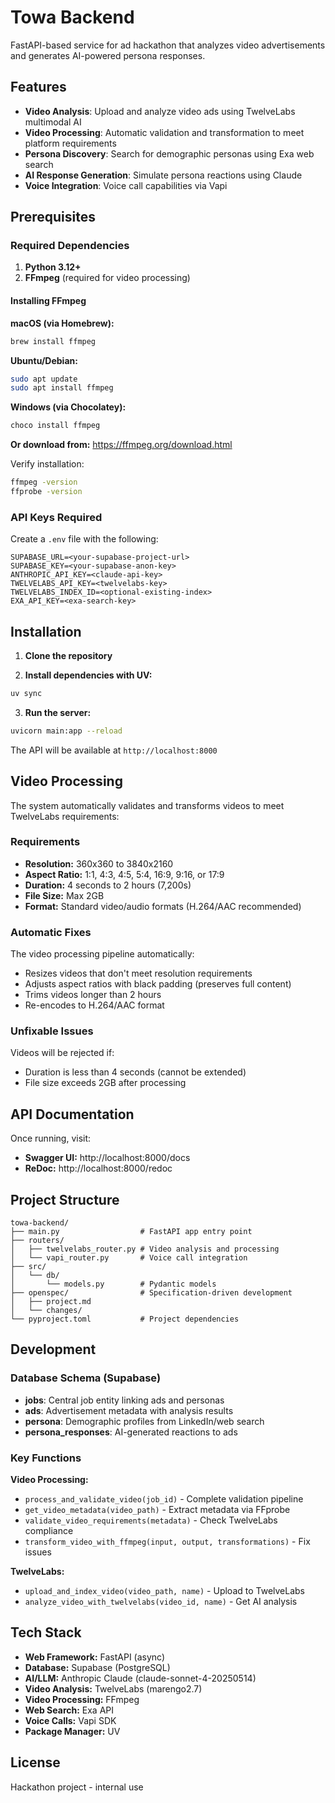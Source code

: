# Towa Backend

FastAPI-based service for ad hackathon that analyzes video advertisements and generates AI-powered persona responses.

## Features

-   **Video Analysis**: Upload and analyze video ads using TwelveLabs multimodal AI
-   **Video Processing**: Automatic validation and transformation to meet platform requirements
-   **Persona Discovery**: Search for demographic personas using Exa web search
-   **AI Response Generation**: Simulate persona reactions using Claude
-   **Voice Integration**: Voice call capabilities via Vapi

## Prerequisites

### Required Dependencies

1. **Python 3.12+**
2. **FFmpeg** (required for video processing)

#### Installing FFmpeg

**macOS (via Homebrew):**

```bash
brew install ffmpeg
```

**Ubuntu/Debian:**

```bash
sudo apt update
sudo apt install ffmpeg
```

**Windows (via Chocolatey):**

```bash
choco install ffmpeg
```

**Or download from:** https://ffmpeg.org/download.html

Verify installation:

```bash
ffmpeg -version
ffprobe -version
```

### API Keys Required

Create a `.env` file with the following:

```env
SUPABASE_URL=<your-supabase-project-url>
SUPABASE_KEY=<your-supabase-anon-key>
ANTHROPIC_API_KEY=<claude-api-key>
TWELVELABS_API_KEY=<twelvelabs-key>
TWELVELABS_INDEX_ID=<optional-existing-index>
EXA_API_KEY=<exa-search-key>
```

## Installation

1. **Clone the repository**

2. **Install dependencies with UV:**

```bash
uv sync
```

3. **Run the server:**

```bash
uvicorn main:app --reload
```

The API will be available at `http://localhost:8000`

## Video Processing

The system automatically validates and transforms videos to meet TwelveLabs requirements:

### Requirements

-   **Resolution:** 360x360 to 3840x2160
-   **Aspect Ratio:** 1:1, 4:3, 4:5, 5:4, 16:9, 9:16, or 17:9
-   **Duration:** 4 seconds to 2 hours (7,200s)
-   **File Size:** Max 2GB
-   **Format:** Standard video/audio formats (H.264/AAC recommended)

### Automatic Fixes

The video processing pipeline automatically:

-   Resizes videos that don't meet resolution requirements
-   Adjusts aspect ratios with black padding (preserves full content)
-   Trims videos longer than 2 hours
-   Re-encodes to H.264/AAC format

### Unfixable Issues

Videos will be rejected if:

-   Duration is less than 4 seconds (cannot be extended)
-   File size exceeds 2GB after processing

## API Documentation

Once running, visit:

-   **Swagger UI:** http://localhost:8000/docs
-   **ReDoc:** http://localhost:8000/redoc

## Project Structure

```
towa-backend/
├── main.py                  # FastAPI app entry point
├── routers/
│   ├── twelvelabs_router.py # Video analysis and processing
│   └── vapi_router.py       # Voice call integration
├── src/
│   └── db/
│       └── models.py        # Pydantic models
├── openspec/                # Specification-driven development
│   ├── project.md
│   └── changes/
└── pyproject.toml           # Project dependencies
```

## Development

### Database Schema (Supabase)

-   **jobs**: Central job entity linking ads and personas
-   **ads**: Advertisement metadata with analysis results
-   **persona**: Demographic profiles from LinkedIn/web search
-   **persona_responses**: AI-generated reactions to ads

### Key Functions

**Video Processing:**

-   `process_and_validate_video(job_id)` - Complete validation pipeline
-   `get_video_metadata(video_path)` - Extract metadata via FFprobe
-   `validate_video_requirements(metadata)` - Check TwelveLabs compliance
-   `transform_video_with_ffmpeg(input, output, transformations)` - Fix issues

**TwelveLabs:**

-   `upload_and_index_video(video_path, name)` - Upload to TwelveLabs
-   `analyze_video_with_twelvelabs(video_id, name)` - Get AI analysis

## Tech Stack

-   **Web Framework:** FastAPI (async)
-   **Database:** Supabase (PostgreSQL)
-   **AI/LLM:** Anthropic Claude (claude-sonnet-4-20250514)
-   **Video Analysis:** TwelveLabs (marengo2.7)
-   **Video Processing:** FFmpeg
-   **Web Search:** Exa API
-   **Voice Calls:** Vapi SDK
-   **Package Manager:** UV

## License

Hackathon project - internal use
